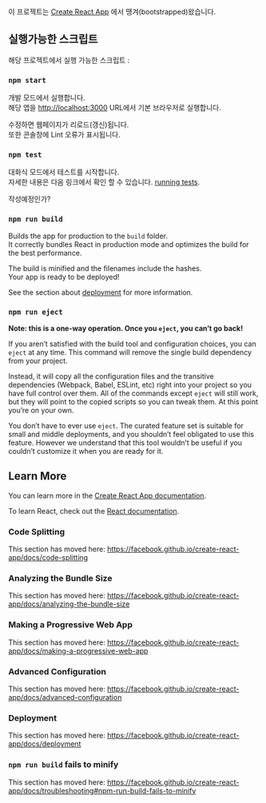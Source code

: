 이 프로젝트는 [Create React App](https://github.com/facebook/create-react-app) 에서 땡겨(bootstrapped)왔습니다.

## 실행가능한 스크립트

해당 프로젝트에서 실행 가능한 스크립트 :

### `npm start`

개발 모드에서 실행합니다.<br>
해당 앱을 [http://localhost:3000](http://localhost:3000) URL에서 기본 브라우저로 실행합니다.

수정하면 웹페이지가 리로드(갱신)됩니다.<br>
또한 콘솔창에 Lint 오류가 표시됩니다.

### `npm test`

대화식 모드에서 테스트를 시작합니다. <br>
자세한 내용은 다음 링크에서 확인 할 수 있습니다. [running tests](https://facebook.github.io/create-react-app/docs/running-tests).

작성예정인가?
### `npm run build`

Builds the app for production to the `build` folder.<br>
It correctly bundles React in production mode and optimizes the build for the best performance.

The build is minified and the filenames include the hashes.<br>
Your app is ready to be deployed!

See the section about [deployment](https://facebook.github.io/create-react-app/docs/deployment) for more information.

### `npm run eject`

**Note: this is a one-way operation. Once you `eject`, you can’t go back!**

If you aren’t satisfied with the build tool and configuration choices, you can `eject` at any time. This command will remove the single build dependency from your project.

Instead, it will copy all the configuration files and the transitive dependencies (Webpack, Babel, ESLint, etc) right into your project so you have full control over them. All of the commands except `eject` will still work, but they will point to the copied scripts so you can tweak them. At this point you’re on your own.

You don’t have to ever use `eject`. The curated feature set is suitable for small and middle deployments, and you shouldn’t feel obligated to use this feature. However we understand that this tool wouldn’t be useful if you couldn’t customize it when you are ready for it.

## Learn More

You can learn more in the [Create React App documentation](https://facebook.github.io/create-react-app/docs/getting-started).

To learn React, check out the [React documentation](https://reactjs.org/).

### Code Splitting

This section has moved here: https://facebook.github.io/create-react-app/docs/code-splitting

### Analyzing the Bundle Size

This section has moved here: https://facebook.github.io/create-react-app/docs/analyzing-the-bundle-size

### Making a Progressive Web App

This section has moved here: https://facebook.github.io/create-react-app/docs/making-a-progressive-web-app

### Advanced Configuration

This section has moved here: https://facebook.github.io/create-react-app/docs/advanced-configuration

### Deployment

This section has moved here: https://facebook.github.io/create-react-app/docs/deployment

### `npm run build` fails to minify

This section has moved here: https://facebook.github.io/create-react-app/docs/troubleshooting#npm-run-build-fails-to-minify
